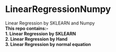 # LinearRegressionNumpy
Linear Regression by SKLEARN and Numpy
<b> <br>This repo contains:-
  <br>1. Linear Regression by SKLEARN<BR>
  2. Linear Regression by Hand<br>
  3. Linear Regression by normal equation
